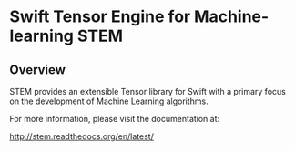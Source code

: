 # Swift Tensor Engine for Machine-learning STEM

## Overview

STEM provides an extensible Tensor library for Swift with a primary focus on the development of Machine Learning algorithms.

For more information, please visit the documentation at:

http://stem.readthedocs.org/en/latest/
